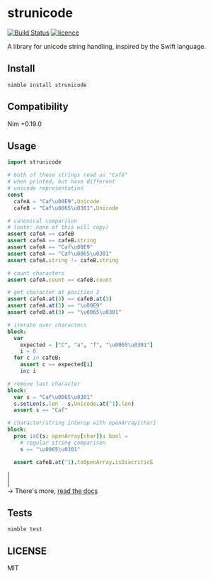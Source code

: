 # strunicode

[![Build Status](https://img.shields.io/travis/nitely/nim-strunicode.svg?style=flat-square)](https://travis-ci.org/nitely/nim-strunicode)
[![licence](https://img.shields.io/github/license/nitely/nim-strunicode.svg?style=flat-square)](https://raw.githubusercontent.com/nitely/nim-strunicode/master/LICENSE)


A library for unicode string handling,
inspired by the Swift language.

## Install

```
nimble install strunicode
```

## Compatibility

Nim +0.19.0

## Usage

```nim
import strunicode

# both of these strings read as "Café"
# when printed, but have different
# unicode representation
const
  cafeA = "Caf\u00E9".Unicode
  cafeB = "Caf\u0065\u0301".Unicode

# canonical comparison
# (note: none of this will copy)
assert cafeA == cafeB
assert cafeA == cafeB.string
assert cafeA == "Caf\u00E9"
assert cafeA == "Caf\u0065\u0301"
assert cafeA.string != cafeB.string

# count characters
assert cafeA.count == cafeB.count

# get character at position 3
assert cafeA.at(3) == cafeB.at(3)
assert cafeA.at(3) == "\u00E9"
assert cafeB.at(3) == "\u0065\u0301"

# iterate over characters
block:
  var
    expected = ["C", "a", "f", "\u0065\u0301"]
    i = 0
  for c in cafeB:
    assert c == expected[i]
    inc i

# remove last character
block:
  var s = "Caf\u0065\u0301"
  s.setLen(s.len - s.Unicode.at(^1).len)
  assert s == "Caf"

# character/string interop with openArray[char]
block:
  proc isC(s: openArray[char]): bool =
    # regular string comparison
    s == "\u0065\u0301"

  assert cafeB.at(^1).toOpenArray.isDiacriticE
```
|  
|  
 -> There's more, [read the docs](https://nitely.github.io/nim-strunicode/)

## Tests

```
nimble test
```

## LICENSE

MIT
